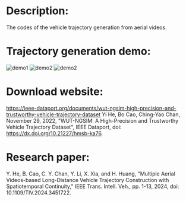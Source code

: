 # Description:
The codes of the vehicle trajectory generation from aerial videos.
# Trajectory generation demo:
![demo1](https://github.com/boocao/vehicle-trajectory-generation-dev/blob/main/config/%E6%9C%AA%E6%A0%87%E9%A2%98-1.png)
![demo2](https://github.com/boocao/vehicle-trajectory-generation-dev/blob/main/config/2023-06-06-18-59-27.gif)
![demo2](https://github.com/boocao/vehicle-trajectory-generation-dev/blob/main/config/2024-02-16-20-54-59.gif)
# Download website:
https://ieee-dataport.org/documents/wut-ngsim-high-precision-and-trustworthy-vehicle-trajectory-dataset
Yi He, Bo Cao, Ching-Yao Chan, November 29, 2022, "WUT-NGSIM: A High-Precision and Trustworthy Vehicle Trajectory Dataset", IEEE Dataport, doi: https://dx.doi.org/10.21227/hmsb-ka76.
# Research paper:
Y. He, B. Cao, C. Y. Chan, Y. Li, X. Xia, and H. Huang, "Multiple Aerial Videos-based Long-Distance Vehicle Trajectory Construction with Spatiotemporal Continuity," IEEE Trans. Intell. Veh., pp. 1-13, 2024, doi: 10.1109/TIV.2024.3451722.
